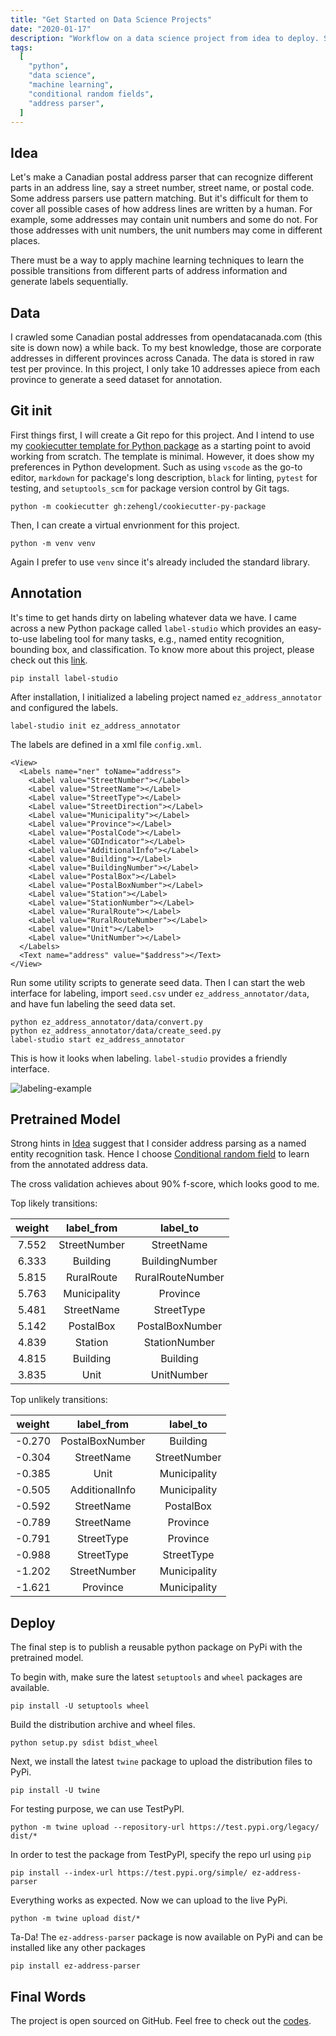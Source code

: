 ```yaml
---
title: "Get Started on Data Science Projects"
date: "2020-01-17"
description: "Workflow on a data science project from idea to deploy. See the Python package on https://pypi.org/project/ez-address-parser/"
tags:
  [
    "python",
    "data science",
    "machine learning",
    "conditional random fields",
    "address parser",
  ]
---
```


## Idea

Let's make a Canadian postal address parser that can recognize different parts in an address line, say a street number, street name, or postal code. Some address parsers use pattern matching. But it's difficult for them to cover all possible cases of how address lines are written by a human. For example, some addresses may contain unit numbers and some do not. For those addresses with unit numbers, the unit numbers may come in different places.

There must be a way to apply machine learning techniques to learn the possible transitions from different parts of address information and generate labels sequentially.

## Data

I crawled some Canadian postal addresses from opendatacanada.com (this site is down now) a while back. To my best knowledge, those are corporate addresses in different provinces across Canada. The data is stored in raw test per province. In this project, I only take 10 addresses apiece from each province to generate a seed dataset for annotation.

## Git init

First things first, I will create a Git repo for this project. And I intend to use my [cookiecutter template for Python package](https://github.com/zehengl/cookiecutter-py-package) as a starting point to avoid working from scratch. The template is minimal. However, it does show my preferences in Python development. Such as using `vscode` as the go-to editor, `markdown` for package's long description, `black` for linting, `pytest` for testing, and `setuptools_scm` for package version control by Git tags.

```
python -m cookiecutter gh:zehengl/cookiecutter-py-package
```

Then, I can create a virtual envrionment for this project.

```
python -m venv venv
```

Again I prefer to use `venv` since it's already included the standard library.

## Annotation

It's time to get hands dirty on labeling whatever data we have. I came across a new Python package called `label-studio` which provides an easy-to-use labeling tool for many tasks, e.g., named entity recognition, bounding box, and classification. To know more about this project, please check out this [link](https://labelstud.io/guide/).

```
pip install label-studio
```

After installation, I initialized a labeling project named `ez_address_annotator` and configured the labels.

```
label-studio init ez_address_annotator
```

The labels are defined in a xml file `config.xml`.

```
<View>
  <Labels name="ner" toName="address">
    <Label value="StreetNumber"></Label>
    <Label value="StreetName"></Label>
    <Label value="StreetType"></Label>
    <Label value="StreetDirection"></Label>
    <Label value="Municipality"></Label>
    <Label value="Province"></Label>
    <Label value="PostalCode"></Label>
    <Label value="GDIndicator"></Label>
    <Label value="AdditionalInfo"></Label>
    <Label value="Building"></Label>
    <Label value="BuildingNumber"></Label>
    <Label value="PostalBox"></Label>
    <Label value="PostalBoxNumber"></Label>
    <Label value="Station"></Label>
    <Label value="StationNumber"></Label>
    <Label value="RuralRoute"></Label>
    <Label value="RuralRouteNumber"></Label>
    <Label value="Unit"></Label>
    <Label value="UnitNumber"></Label>
  </Labels>
  <Text name="address" value="$address"></Text>
</View>
```

Run some utility scripts to generate seed data. Then I can start the web interface for labeling, import `seed.csv` under `ez_address_annotator/data`, and have fun labeling the seed data set.

```
python ez_address_annotator/data/convert.py
python ez_address_annotator/data/create_seed.py
label-studio start ez_address_annotator
```

This is how it looks when labeling. `label-studio` provides a friendly interface.

![labeling-example](https://github.com/zehengl/ez-address-parser/raw/main/labeling-example.gif)

## Pretrained Model

Strong hints in [Idea](##idea) suggest that I consider address parsing as a named entity recognition task. Hence I choose [Conditional random field](https://en.wikipedia.org/wiki/Conditional_random_field) to learn from the annotated address data.

The cross validation achieves about 90% f-score, which looks good to me.

Top likely transitions:

| weight |  label_from  |     label_to     |
| :----: | :----------: | :--------------: |
| 7.552  | StreetNumber |    StreetName    |
| 6.333  |   Building   |  BuildingNumber  |
| 5.815  |  RuralRoute  | RuralRouteNumber |
| 5.763  | Municipality |     Province     |
| 5.481  |  StreetName  |    StreetType    |
| 5.142  |  PostalBox   | PostalBoxNumber  |
| 4.839  |   Station    |  StationNumber   |
| 4.815  |   Building   |     Building     |
| 3.835  |     Unit     |    UnitNumber    |

Top unlikely transitions:

| weight |   label_from    |   label_to   |
| :----: | :-------------: | :----------: |
| -0.270 | PostalBoxNumber |   Building   |
| -0.304 |   StreetName    | StreetNumber |
| -0.385 |      Unit       | Municipality |
| -0.505 | AdditionalInfo  | Municipality |
| -0.592 |   StreetName    |  PostalBox   |
| -0.789 |   StreetName    |   Province   |
| -0.791 |   StreetType    |   Province   |
| -0.988 |   StreetType    |  StreetType  |
| -1.202 |  StreetNumber   | Municipality |
| -1.621 |    Province     | Municipality |

## Deploy

The final step is to publish a reusable python package on PyPi with the pretrained model.

To begin with, make sure the latest `setuptools` and `wheel` packages are available.

```
pip install -U setuptools wheel
```

Build the distribution archive and wheel files.

```
python setup.py sdist bdist_wheel
```

Next, we install the latest `twine` package to upload the distribution files to PyPi.

```
pip install -U twine
```

For testing purpose, we can use TestPyPI.

```
python -m twine upload --repository-url https://test.pypi.org/legacy/ dist/*
```

In order to test the package from TestPyPI, specify the repo url using `pip`

```
pip install --index-url https://test.pypi.org/simple/ ez-address-parser
```

Everything works as expected. Now we can upload to the live PyPi.

```
python -m twine upload dist/*
```

Ta-Da! The `ez-address-parser` package is now available on PyPi and can be installed like any other packages

```
pip install ez-address-parser
```

## Final Words

The project is open sourced on GitHub. Feel free to check out the [codes](https://github.com/zehengl/ez-address-parser).
